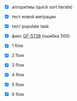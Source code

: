 - [x] алгоритмы (quick sort iterate)

- [x] тест новой миграции
- [x] тест populate task
- [x] фикс [GF-5728](https://yougile.com/team/a1ba702a999b/#GF-5728) (ошибка 500)



- [x] 1 flow
- [x] 2 flow
- [x] 3 flow
- [x] 4 flow
- [x] 5 flow
- [x] 6 flow

